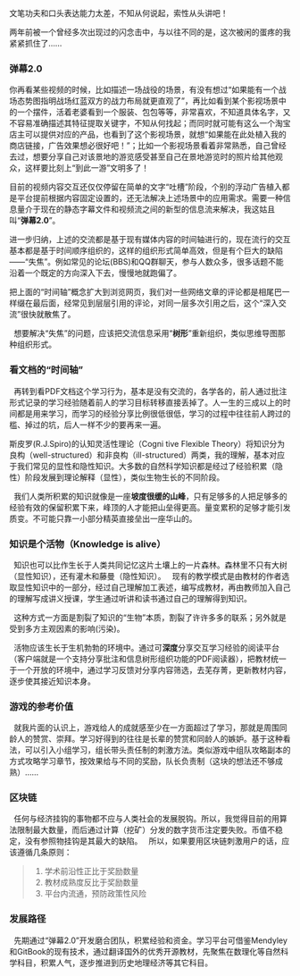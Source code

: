    文笔功夫和口头表达能力太差，不知从何说起，索性从头讲吧！

   两年前被一个曾经多次出现过的闪念击中，与以往不同的是，这次被闲的蛋疼的我紧紧抓住了……
 
### 弹幕2.0


   你再看某些视频的时候，比如描述一场战役的场景，有没有想过“如果能有一个战场态势图指明战场红蓝双方的战力布局就更直观了”，再比如看到某个影视场景中的一个摆件，活着老婆看到一个服装、包包等等，非常喜欢，不知道具体名字，又不容易准确描述其特征提取关键字，不知从何找起；而同时就可能有这么一个淘宝店主可以提供对应的产品，也看到了这个影视场景，就想“如果能在此处植入我的商店链接，广告效果想必很好吧！”；比如一个影视场景看着非常熟悉，自己曾经去过，想要分享自己对该景地的游览感受甚至自己在景地游览时的照片给其他观众，这样要比刻上“到此一游”文明多了！

   目前的视频内容交互还仅仅停留在简单的文字“吐槽”阶段，个别的浮动广告植入都是平台提前根据内容固定设置的，还无法解决上述场景中的应用需求。需要一种信息量介于现在的静态字幕文件和视频流之间的新型的信息流来解决，我这姑且叫“**弹幕2.0**”。

   进一步归纳，上述的交流都是基于现有媒体内容的时间轴进行的，现在流行的交互基本都是基于时间顺序组织的，这样的组织形式简单高效，但是有个巨大的缺陷——“失焦”。例如常见的论坛(BBS)和QQ群聊天，参与人数众多，很多话题不能沿着一个既定的方向深入下去，慢慢地就跑偏了。

   把上面的“时间轴”概念扩大到浏览网页，我们对一些网络文章的评论都是相尾巴一样缀在最后面，经常见到层层引用的评论，对同一层多次引用之后，这个“深入交流”很快就散焦了。

   想要解决“失焦”的问题，应该把交流信息采用“**树形**”重新组织，类似思维导图那种组织形式。
 
### 看文档的“时间轴”

   再转到看PDF文档这个学习行为，基本是没有交流的，各学各的，前人通过批注形式记录的学习经验随着前人的学习目标转移直接丢掉了。人一生的三成以上的时间都是用来学习，而学习的经验分享比例很低很低，学习的过程中往往前人跨过的槛、掉过的坑，后人一样不少的要再来一遍。
   
   斯皮罗(R.J.Spiro)的认知灵活性理论（Cogni tive Flexible Theory）将知识分为良构（well-structured）和非良构（ill-structured）两类，我的理解，基本对应于我们常见的显性和隐性知识。大多数的自然科学知识都是经过了经验积累（隐性）阶段发展到理论解释（显性），类似生物生长的不同阶段。
   
   我们人类所积累的知识就像是一座**坡度很缓的山峰**，只有足够多的人把足够多的经验有效的保留积累下来，峰顶的人才能把山垒得更高。量变累积的足够才能引发质变。不可能只靠一小部分精英直接垒出一座华山的。
 
### 知识是个活物（Knowledge is alive）
   
   知识也可以比作生长于人类共同记忆这片土壤上的一片森林。森林里不只有大树（显性知识），还有灌木和藤曼（隐性知识）。
   
   现有的教学模式是由教材的作者选取显性知识中的一部分，经过自己理解加工表述，编写成教材，再由教师加入自己的理解写成讲义授课，学生通过听讲和读书通过自己的理解得到知识。
   
   这种方式一方面是割裂了知识的“生物”本质，割裂了许许多多的联系；另外就是受到多方主观因素的影响(污染)。
   
   活物应该生长于生机勃勃的环境中。通过可**深度**分享交互学习经验的阅读平台（客户端就是一个支持分享批注和信息树形组织功能的PDF阅读器），把教材统一于一个开放的环境中，通过学习反馈对分享内容筛选，去芜存菁，更新教材内容，逐步使其接近知识本身。
   
### 游戏的参考价值
   就我片面的认识上，游戏给人的成就感至少在一方面超过了学习，那就是周围同龄人的赞赏、崇拜。学习好得到的往往是长辈的赞赏和同龄人的嫉妒。基于这种看法，可以引入小组学习，组长带头责任制的刺激方法。类似游戏中组队攻略副本的方式攻略学习章节，按效果给与不同的奖励，队长负责制（这块的想法还不够成熟）……
   
### 区块链
   任何与经济挂钩的事物都不应与人类社会的发展脱钩。所以，我觉得目前的用算法限制最大数量，而后通过计算（挖矿）分发的数字货币注定要失败。币值不稳定，没有参照物挂钩是其最大的缺陷。
   所以，如果要用区块链刺激用户的话，应该遵循几条原则：
> 1. 学术前沿性正比于奖励数量
> 2. 教材成熟度反比于奖励数量
> 3. 平台内流通，预防政策性风险
 
### 发展路径
 
   先期通过“弹幕2.0”开发磨合团队，积累经验和资金。学习平台可借鉴Mendyley和GitBook的现有技术，通过翻译国外的优秀开源教材，先聚焦在数理化等自然科学科目，积累人气，逐步推进到历史地理经济等其它科目。
